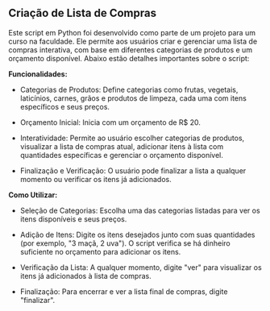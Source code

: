 ## Criação de Lista de Compras
Este script em Python foi desenvolvido como parte de um projeto para um curso na faculdade. Ele permite aos usuários criar e gerenciar uma lista de compras interativa, com base em diferentes categorias de produtos e um orçamento disponível. Abaixo estão detalhes importantes sobre o script:

**Funcionalidades:**

- Categorias de Produtos: Define categorias como frutas, vegetais, laticínios, carnes, grãos e produtos de limpeza, cada uma com itens específicos e seus preços.

- Orçamento Inicial: Inicia com um orçamento de R$ 20.

- Interatividade: Permite ao usuário escolher categorias de produtos, visualizar a lista de compras atual, adicionar itens à lista com quantidades específicas e gerenciar o orçamento disponível.

- Finalização e Verificação: O usuário pode finalizar a lista a qualquer momento ou verificar os itens já adicionados.

**Como Utilizar:**

- Seleção de Categorias: Escolha uma das categorias listadas para ver os itens disponíveis e seus preços.

- Adição de Itens: Digite os itens desejados junto com suas quantidades (por exemplo, "3 maçã, 2 uva"). O script verifica se há dinheiro suficiente no orçamento para adicionar os itens.

- Verificação da Lista: A qualquer momento, digite "ver" para visualizar os itens já adicionados à lista de compras.

- Finalização: Para encerrar e ver a lista final de compras, digite "finalizar".
